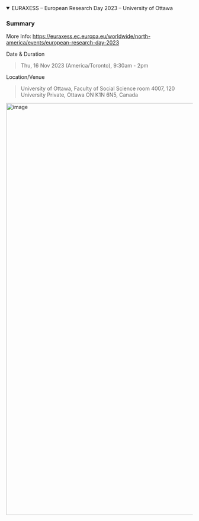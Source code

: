 <details open>

<summary>EURAXESS – European Research Day 2023 – University of Ottawa</summary>  

### Summary 

More Info: https://euraxess.ec.europa.eu/worldwide/north-america/events/european-research-day-2023

Date & Duration
> Thu, 16 Nov 2023 (America/Toronto), 9:30am - 2pm
> 
Location/Venue
> University of Ottawa, Faculty of Social Science room 4007, 120 University Private, Ottawa ON K1N 6N5, Canada

<img width="1412" height="1112" alt="image" src="https://github.com/user-attachments/assets/4f4edb16-bb80-4e45-a5cb-84b7669ff4aa" />

</details>
